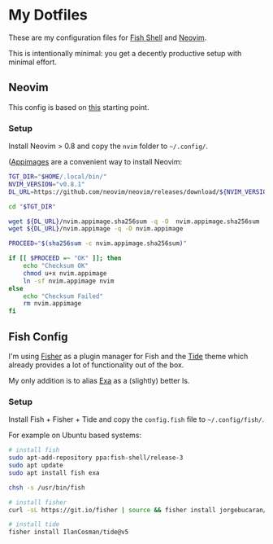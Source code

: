 # My Dotfiles

These are my configuration files for [Fish Shell](https://fishshell.com/) and [Neovim](https://github.com/neovim/neovim).

This is intentionally minimal: you get a decently productive setup with minimal effort.

## Neovim

This config is based on [this](https://github.com/LunarVim/nvim-basic-ide) starting point.

### Setup

Install Neovim > 0.8 and copy the `nvim` folder to `~/.config/`.

([Appimages](https://github.com/neovim/neovim/wiki/Installing-Neovim#appimage-universal-linux-package) are a convenient way to install Neovim:
```bash
TGT_DIR="$HOME/.local/bin/"
NVIM_VERSION="v0.8.1"
DL_URL=https://github.com/neovim/neovim/releases/download/${NVIM_VERSION}

cd "$TGT_DIR"

wget ${DL_URL}/nvim.appimage.sha256sum -q -O  nvim.appimage.sha256sum
wget ${DL_URL}/nvim.appimage -q -O nvim.appimage

PROCEED="$(sha256sum -c nvim.appimage.sha256sum)"

if [[ $PROCEED =~ "OK" ]]; then
    echo "Checksum OK"
    chmod u+x nvim.appimage
    ln -sf nvim.appimage nvim
else
    echo "Checksum Failed"
    rm nvim.appimage
fi
```


## Fish Config

I'm using [Fisher](https://github.com/jorgebucaran/fisher) as a plugin manager for Fish and the [Tide](https://github.com/IlanCosman/tide) theme which already provides a lot of functionality out of the box.

My only addition is to alias [Exa](https://github.com/ogham/exa) as a (slightly) better ls.

### Setup

Install Fish + Fisher + Tide and copy the `config.fish` file to `~/.config/fish/`.

For example on Ubuntu based systems:

```bash
# install fish
sudo apt-add-repository ppa:fish-shell/release-3
sudo apt update
sudo apt install fish exa

chsh -s /usr/bin/fish

# install fisher
curl -sL https://git.io/fisher | source && fisher install jorgebucaran/fisher

# install tide
fisher install IlanCosman/tide@v5
```
